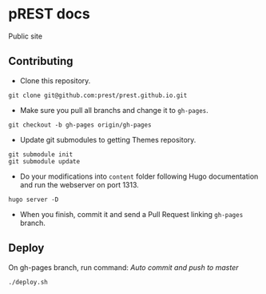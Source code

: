 # pREST docs
Public site

## Contributing

- Clone this repository.
```
git clone git@github.com:prest/prest.github.io.git
```
- Make sure you pull all branchs and change it to `gh-pages`.
```
git checkout -b gh-pages origin/gh-pages
```
- Update git submodules to getting Themes repository.
```
git submodule init
git submodule update
```
- Do your modifications into `content` folder following Hugo documentation and run the webserver on port 1313.
```
hugo server -D
```
- When you finish, commit it and send a Pull Request linking `gh-pages` branch.

## Deploy

On gh-pages branch, run command:
*Auto commit and push to master*
```
./deploy.sh
```
